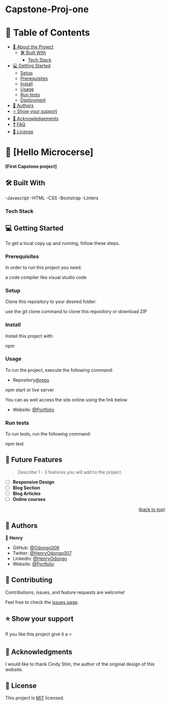 # Capstone-Proj-one

<!-- TABLE OF CONTENTS -->

# 📗 Table of Contents

- [📖 About the Project](#about-project)
  - [🛠 Built With](#built-with)
    - [Tech Stack](#tech-stack)
- [💻 Getting Started](#getting-started)
  - [Setup](#setup)
  - [Prerequisites](#prerequisites)
  - [Install](#install)
  - [Usage](#usage)
  - [Run tests](#run-tests)
  - [Deployment](#triangular_flag_on_post-deployment)
- [👥 Authors](#authors)
- [⭐️ Show your support](#support)
- [🙏 Acknowledgements](#acknowledgements)
- [❓ FAQ](#faq)
- [📝 License](#license)

<!-- PROJECT DESCRIPTION -->

# 📖 [Hello Microcerse] <a name="about-project"></a>

**[First Capstone project]**

## 🛠 Built With <a name="built-with"></a>
-Javascript
-HTML
-CSS
-Bootstrap
-Linters


### Tech Stack <a name="tech-stack"></a>

<!-- GETTING STARTED -->

## 💻 Getting Started <a name="getting-started"></a>

To get a local copy up and running, follow these steps.

### Prerequisites

In order to run this project you need:

a code compiler like visual studio code

### Setup

Clone this repository to your desired folder:

use the git clone command to clone this repository or download ZIP

### Install

Install this project with:

npm

### Usage

To run the project, execute the following command: 
- Repository[@repo](https://github.com/Odongo006/Capstone-Proj-one)

npm start or live server

You can as well access the site online using the link below
- Website: [@Portfolio](https://odongo006.github.io/Capstone-Proj-one/)


### Run tests

To run tests, run the following command:

npm test

<!-- FUTURE FEATURES -->

## 🔭 Future Features <a name="future-features"></a>

> Describe 1 - 3 features you will add to the project.

- [ ] **Responsive Design**
- [ ] **Blog Section**
- [ ] **Blog Articles**
- [ ] **Online courses**

<p align="right">(<a href="#readme-top">back to top</a>)</p>

<!-- AUTHORS -->

## 👥 Authors <a name="authors"></a>

👤 **Henry**

- GitHub: [@Odongo006](https://github.com/Odongo006)
- Twitter: [@HenryOdongo007](https://twitter.com/HenryOdongo007)
- LinkedIn: [@HenryOdongo](https://www.linkedin.com/in/henry-odongo-91b830182/)
- Website: [@Portfolio](https://odongo006.github.io/My-Portfolio-Project/)

<!-- CONTRIBUTING -->

## 🤝 Contributing <a name="contributing "></a>

Contributions, issues, and feature requests are welcome!

Feel free to check the [issues page](../../issues/).


<!-- SUPPORT -->

## ⭐️ Show your support <a name="support"></a>

If you like this project give it a ⭐️


<!-- ACKNOWLEDGEMENTS -->

## 🙏 Acknowledgments <a name="acknowledgements"></a>

I would like to thank Cindy Shin, the author of the original design of this website.

<!-- LICENSE -->

## 📝 License <a name="license"></a>

This project is [MIT](./LICENSE) licensed.